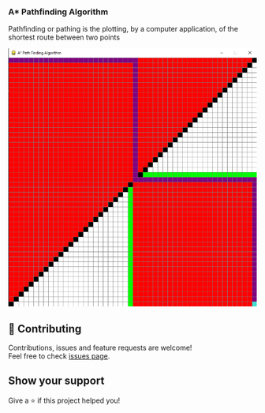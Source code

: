 ### A* Pathfinding Algorithm
Pathfinding or pathing is the plotting, by a computer application, of the shortest route between two points

<img src="./example.png" alt="example" />

## 🤝 Contributing

Contributions, issues and feature requests are welcome!<br />Feel free to check [issues page](https://github.com/gavincapriola/pathfinding/issues).

## Show your support
Give a ⭐️ if this project helped you!
